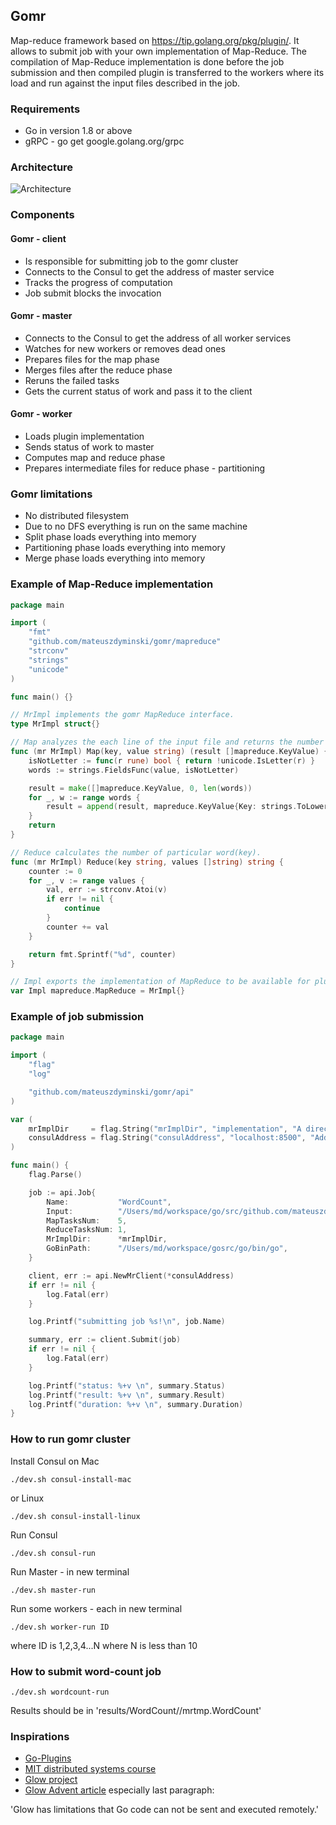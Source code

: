 ## Gomr

Map-reduce framework based on https://tip.golang.org/pkg/plugin/. 
It allows to submit job with your own implementation of Map-Reduce. The compilation of Map-Reduce implementation is done before the job submission and then compiled plugin is transferred to the workers where its load and run against the input files described in the job. 

### Requirements

- Go in version 1.8 or above
- gRPC - go get google.golang.org/grpc

### Architecture

![Architecture](https://github.com/mateuszdyminski/gomr/raw/master/presentation/data/gomr.png)

### Components

#### Gomr - client

- Is responsible for submitting job to the gomr cluster
- Connects to the Consul to get the address of master service
- Tracks the progress of computation
- Job submit blocks the invocation

#### Gomr - master

- Connects to the Consul to get the address of all worker services
- Watches for new workers or removes dead ones
- Prepares files for the map phase
- Merges files after the reduce phase
- Reruns the failed tasks
- Gets the current status of work and pass it to the client

#### Gomr - worker

- Loads plugin implementation
- Sends status of work to master
- Computes map and reduce phase
- Prepares intermediate files for reduce phase - partitioning

### Gomr limitations

- No distributed filesystem
- Due to no DFS everything is run on the same machine
- Split phase loads everything into memory
- Partitioning phase loads everything into memory
- Merge phase loads everything into memory

### Example of Map-Reduce implementation

```go
package main

import (
	"fmt"
	"github.com/mateuszdyminski/gomr/mapreduce"
	"strconv"
	"strings"
	"unicode"
)

func main() {}

// MrImpl implements the gomr MapReduce interface.
type MrImpl struct{}

// Map analyzes the each line of the input file and returns the number of occurrences of word.
func (mr MrImpl) Map(key, value string) (result []mapreduce.KeyValue) {
	isNotLetter := func(r rune) bool { return !unicode.IsLetter(r) }
	words := strings.FieldsFunc(value, isNotLetter)

	result = make([]mapreduce.KeyValue, 0, len(words))
	for _, w := range words {
		result = append(result, mapreduce.KeyValue{Key: strings.ToLower(w), Value: strconv.Itoa(1)})
	}
	return
}

// Reduce calculates the number of particular word(key).
func (mr MrImpl) Reduce(key string, values []string) string {
	counter := 0
	for _, v := range values {
		val, err := strconv.Atoi(v)
		if err != nil {
			continue
		}
		counter += val
	}

	return fmt.Sprintf("%d", counter)
}

// Impl exports the implementation of MapReduce to be available for plugin.Lookup.
var Impl mapreduce.MapReduce = MrImpl{}
```

### Example of job submission 

```go
package main

import (
	"flag"
	"log"

	"github.com/mateuszdyminski/gomr/api"
)

var (
	mrImplDir     = flag.String("mrImplDir", "implementation", "A directory with the implementation of MapReduce interface")
	consulAddress = flag.String("consulAddress", "localhost:8500", "Address of Consul")
)

func main() {
	flag.Parse()

	job := api.Job{
		Name:           "WordCount",
		Input:          "/Users/md/workspace/go/src/github.com/mateuszdyminski/gomr/data/chapter1",
		MapTasksNum:    5,
		ReduceTasksNum: 1,
		MrImplDir:      *mrImplDir,
		GoBinPath:      "/Users/md/workspace/gosrc/go/bin/go",
	}

	client, err := api.NewMrClient(*consulAddress)
	if err != nil {
		log.Fatal(err)
	}

	log.Printf("submitting job %s!\n", job.Name)

	summary, err := client.Submit(job)
	if err != nil {
		log.Fatal(err)
	}

	log.Printf("status: %+v \n", summary.Status)
	log.Printf("result: %+v \n", summary.Result)
	log.Printf("duration: %+v \n", summary.Duration)
}

```

### How to run gomr cluster

Install Consul on Mac
```
./dev.sh consul-install-mac
```
or Linux
```
./dev.sh consul-install-linux
```

Run Consul
```
./dev.sh consul-run
```

Run Master - in new terminal
```
./dev.sh master-run
```

Run some workers - each in new terminal
```
./dev.sh worker-run ID
```
where ID is 1,2,3,4...N where N is less than 10

### How to submit word-count job

```
./dev.sh wordcount-run
```

Results should be in 'results/WordCount/<TIMESTAMP>/mrtmp.WordCount'

### Inspirations 

- [Go-Plugins](https://tip.golang.org/pkg/plugin/)
- [MIT distributed systems course](https://pdos.csail.mit.edu/6.824/)
- [Glow project](https://github.com/chrislusf/glow)
- [Glow Advent article](https://blog.gopheracademy.com/advent-2015/glow-map-reduce-for-golang/) especially last paragraph: 

'Glow has limitations that Go code can not be sent and executed remotely.'
